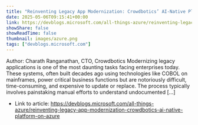 ```yaml
---
title: "Reinventing Legacy App Modernization: Crowdbotics’ AI-Native Platform on Azure"
date: 2025-05-06T09:15:41+00:00
link: https://devblogs.microsoft.com/all-things-azure/reinventing-legacy-app-modernization-crowdbotics-ai-native-platform-on-azure
showShare: false
showReadTime: false
thumbnail: images/azure.png
tags: ["devblogs.microsoft.com"]
---
```

Author: Charath Ranganathan, CTO, Crowdbotics Modernizing legacy applications is one of the most daunting tasks facing enterprises today. These systems, often built decades ago using technologies like COBOL on mainframes, power critical business functions but are notoriously difficult, time-consuming, and expensive to update or replace. The process typically involves painstaking manual efforts to understand undocumented […]

- Link to article: https://devblogs.microsoft.com/all-things-azure/reinventing-legacy-app-modernization-crowdbotics-ai-native-platform-on-azure